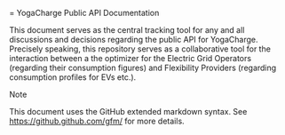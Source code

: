 = YogaCharge Public API Documentation

This document serves as the central tracking tool for any and all discussions and decisions regarding the public API
for YogaCharge. Precisely speaking, this repository serves as a collaborative tool for the interaction between a the
optimizer for the Electric Grid Operators (regarding their consumption figures) and Flexibility Providers (regarding
consumption profiles for EVs etc.).

> [!NOTE]
> This document uses the GitHub extended markdown syntax. See https://github.github.com/gfm/ for more details.
> 
> 
